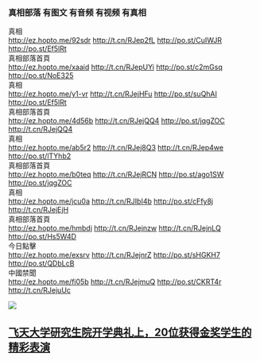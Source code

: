 ### 真相部落  有图文 有音频 有视频 有真相 <br>





<div class="linkbox"><div class="title">真相<div id="url">  <a href="http://ez.hopto.me/92sdr" target=_blank>http://ez.hopto.me/92sdr</a>    <a href="http://t.cn/RJep2fL" target=_blank>http://t.cn/RJep2fL</a>    <a href="http://po.st/CuIWJR" target=_blank>http://po.st/CuIWJR</a>    <a href="http://po.st/Ef5lRt" target=_blank>http://po.st/Ef5lRt</a>  </div></div><div class="title">真相部落首頁<div id="url">  <a href="http://ez.hopto.me/xaaid" target=_blank>http://ez.hopto.me/xaaid</a>    <a href="http://t.cn/RJepUYi" target=_blank>http://t.cn/RJepUYi</a>    <a href="http://po.st/c2mGsq" target=_blank>http://po.st/c2mGsq</a>    <a href="http://po.st/NoE325" target=_blank>http://po.st/NoE325</a>  </div></div><div class="title">真相<div id="url">  <a href="http://ez.hopto.me/y1-vr" target=_blank>http://ez.hopto.me/y1-vr</a>    <a href="http://t.cn/RJejHFu" target=_blank>http://t.cn/RJejHFu</a>    <a href="http://po.st/suQhAI" target=_blank>http://po.st/suQhAI</a>    <a href="http://po.st/Ef5lRt" target=_blank>http://po.st/Ef5lRt</a>  </div></div><div class="title">真相部落首頁<div id="url">  <a href="http://ez.hopto.me/4d56b" target=_blank>http://ez.hopto.me/4d56b</a>    <a href="http://t.cn/RJejQQ4" target=_blank>http://t.cn/RJejQQ4</a>    <a href="http://po.st/jqgZOC" target=_blank>http://po.st/jqgZOC</a>    <a href="http://t.cn/RJejQQ4" target=_blank>http://t.cn/RJejQQ4</a>  </div></div><div class="title">真相<div id="url">  <a href="http://ez.hopto.me/ab5r2" target=_blank>http://ez.hopto.me/ab5r2</a>    <a href="http://t.cn/RJej8Q3" target=_blank>http://t.cn/RJej8Q3</a>    <a href="http://t.cn/RJep4we" target=_blank>http://t.cn/RJep4we</a>    <a href="http://po.st/lTYhb2" target=_blank>http://po.st/lTYhb2</a>  </div></div><div class="title">真相部落首頁<div id="url">  <a href="http://ez.hopto.me/b0teq" target=_blank>http://ez.hopto.me/b0teq</a>    <a href="http://t.cn/RJejRCN" target=_blank>http://t.cn/RJejRCN</a>    <a href="http://po.st/ago1SW" target=_blank>http://po.st/ago1SW</a>    <a href="http://po.st/jqgZOC" target=_blank>http://po.st/jqgZOC</a>  </div></div><div class="title">真相<div id="url">  <a href="http://ez.hopto.me/jcu0a" target=_blank>http://ez.hopto.me/jcu0a</a>    <a href="http://t.cn/RJIbI4b" target=_blank>http://t.cn/RJIbI4b</a>    <a href="http://po.st/cFfy8j" target=_blank>http://po.st/cFfy8j</a>    <a href="http://t.cn/RJejEjH" target=_blank>http://t.cn/RJejEjH</a>  </div></div><div class="title">真相部落首頁<div id="url">  <a href="http://ez.hopto.me/hmbdj" target=_blank>http://ez.hopto.me/hmbdj</a>    <a href="http://t.cn/RJejnzw" target=_blank>http://t.cn/RJejnzw</a>    <a href="http://t.cn/RJejnLQ" target=_blank>http://t.cn/RJejnLQ</a>    <a href="http://po.st/Hs5W4D" target=_blank>http://po.st/Hs5W4D</a>  </div></div><div class="title">今日點擊<div id="url">  <a href="http://ez.hopto.me/exsrv" target=_blank>http://ez.hopto.me/exsrv</a>    <a href="http://t.cn/RJejnrZ" target=_blank>http://t.cn/RJejnrZ</a>    <a href="http://po.st/sHGKH7" target=_blank>http://po.st/sHGKH7</a>    <a href="http://po.st/QDbLcB" target=_blank>http://po.st/QDbLcB</a>  </div></div><div class="title">中國禁聞<div id="url">  <a href="http://ez.hopto.me/fi05b" target=_blank>http://ez.hopto.me/fi05b</a>    <a href="http://t.cn/RJejmuQ" target=_blank>http://t.cn/RJejmuQ</a>    <a href="http://po.st/CKRT4r" target=_blank>http://po.st/CKRT4r</a>    <a href="http://t.cn/RJejuUc" target=_blank>http://t.cn/RJejuUc</a>  </div></div></div>



<a href="http://435.pyntsquare.com/zx/" target="_blank"><img src="http://435.pyntsquare.com/pic/2016/11/p7829911a215010452.jpg">

                                   
</a>

## [飞天大学研究生院开学典礼上，20位获得金奖学生的精彩表演](http://435.pyntsquare.com/zx/)

